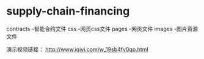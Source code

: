 # supply-chain-financing
contracts -智能合约文件
css -网页css文件
pages -网页文件
images -图片资源文件

演示视频链接：
http://www.iqiyi.com/w_19sb4fv0qp.html

